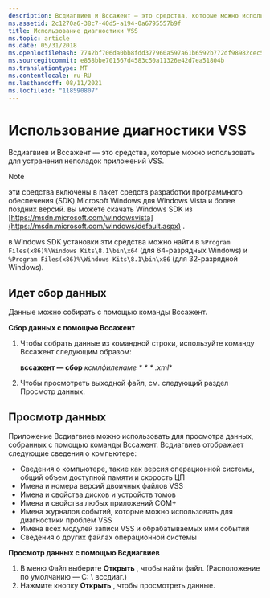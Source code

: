 ```yaml
---
description: Всдиагвиев и Вссажент — это средства, которые можно использовать для устранения неполадок приложений VSS. примечание. эти средства включены в пакет средств разработки программного обеспечения (SDK) для Microsoft Windows для Windows Vista и более поздних версий.
ms.assetid: 2c1270a6-38c7-40d5-a194-0a6795557b9f
title: Использование диагностики VSS
ms.topic: article
ms.date: 05/31/2018
ms.openlocfilehash: 7742bf706da0bb8fdd377960a597a61b6592b772df98982cec500434f66c7579
ms.sourcegitcommit: e858bbe701567d4583c50a11326e42d7ea51804b
ms.translationtype: MT
ms.contentlocale: ru-RU
ms.lasthandoff: 08/11/2021
ms.locfileid: "118590807"
---
```

# <a name="using-vss-diagnostics"></a>Использование диагностики VSS

Всдиагвиев и Вссажент — это средства, которые можно использовать для устранения неполадок приложений VSS.

> [!Note]  
> эти средства включены в пакет средств разработки программного обеспечения (SDK) Microsoft Windows для Windows Vista и более поздних версий. вы можете скачать Windows SDK из [https://msdn.microsoft.com/windowsvista](https://msdn.microsoft.com/windows/default.aspx) .

 

в Windows SDK установки эти средства можно найти в `%Program Files(x86)%\Windows Kits\8.1\bin\x64` (для 64-разрядных Windows) и `%Program Files(x86)%\Windows Kits\8.1\bin\x86` (для 32-разрядной Windows).

## <a name="gathering-data"></a>Идет сбор данных

Данные можно собирать с помощью команды Вссажент.

**Сбор данных с помощью Вссажент**

1.  Чтобы собрать данные из командной строки, используйте команду Вссажент следующим образом:

    **вссажент — сбор** *ксмлфиленаме * * * .xml**

2.  Чтобы просмотреть выходной файл, см. следующий раздел Просмотр данных.

## <a name="viewing-data"></a>Просмотр данных

Приложение Всдиагвиев можно использовать для просмотра данных, собранных с помощью команды Вссажент. Всдиагвиев отображает следующие сведения о компьютере:

-   Сведения о компьютере, такие как версия операционной системы, общий объем доступной памяти и скорость ЦП
-   Имена и номера версий двоичных файлов VSS
-   Имена и свойства дисков и устройств томов
-   Имена и свойства любых приложений COM+
-   Имена журналов событий, которые можно использовать для диагностики проблем VSS
-   Имена всех модулей записи VSS и обрабатываемых ими событий
-   Сведения о других файлах операционной системы

**Просмотр данных с помощью Всдиагвиев**

1.  В меню Файл выберите **Открыть** , чтобы найти файл. (Расположение по умолчанию — C: \\ вссдиаг.)
2.  Нажмите кнопку **Открыть** , чтобы просмотреть данные.

 

 



